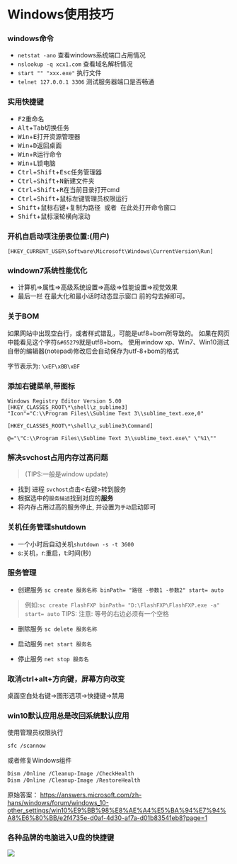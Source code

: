 Windows使用技巧
==============

### windows命令

* `netstat -ano` 查看windows系统端口占用情况
* `nslookup -q xcx1.com` 查看域名解析情况
* `start "" "xxx.exe"` 执行文件
* `telnet 127.0.0.1 3306` 测试服务器端口是否畅通

### 实用快捷键

* <kbd>F2</kbd>重命名
* <kbd>Alt</kbd>+<kbd>Tab</kbd>切换任务
* <kbd>Win</kbd>+<kbd>E</kbd>打开资源管理器
* <kbd>Win</kbd>+<kbd>D</kbd>返回桌面
* <kbd>Win</kbd>+<kbd>R</kbd>运行命令
* <kbd>Win</kbd>+<kbd>L</kbd>锁电脑
* <kbd>Ctrl</kbd>+<kbd>Shift</kbd>+<kbd>Esc</kbd>任务管理器
* <kbd>Ctrl</kbd>+<kbd>Shift</kbd>+<kbd>N</kbd>新建文件夹
* <kbd>Ctrl</kbd>+<kbd>Shift</kbd>+<kbd>R</kbd>在当前目录打开cmd
* <kbd>Ctrl</kbd>+<kbd>Shift</kbd>+<kbd>鼠标左键</kbd>管理员权限运行
* <kbd>Shift</kbd>+<kbd>鼠标右键</kbd>+<kbd>复制为路径 或者 在此处打开命令窗口</kbd>
* <kbd>Shift</kbd>+<kbd>鼠标滚轮</kbd>横向滚动

### 开机自启动项注册表位置:(用户)

`[HKEY_CURRENT_USER\Software\Microsoft\Windows\CurrentVersion\Run]`

### windown7系统性能优化

* 计算机=>属性=>高级系统设置=>高级=>性能设置=>视觉效果  
* 最后一栏 在最大化和最小话时动态显示窗口 前的勾去掉即可。

### 关于BOM

如果网站中出现空白行，或者样式错乱，可能是utf8+bom所导致的。
如果在网页中能看见这个字符`&#65279`就是utf8+bom。
使用window xp、Win7、Win10测试自带的编辑器(notepad)修改后会自动保存为utf-8+bom的格式

字节表示为:
`\xEF\xBB\xBF`

### 添加右键菜单,带图标

````
Windows Registry Editor Version 5.00  
[HKEY_CLASSES_ROOT\*\shell\z_sublime3]  
"Icon"="C:\\Program Files\\Sublime Text 3\\sublime_text.exe,0"  
  
[HKEY_CLASSES_ROOT\*\shell\z_sublime3\Command]

@="\"C:\\Program Files\\Sublime Text 3\\sublime_text.exe\" \"%1\""
````

### 解决svchost占用内存过高问题

> (TIPS:一般是window update)

* 找到 进程 `svchost`点击<右键>转到服务
* 根据选中的`服务描述`找到对应的**服务**
* 将内存占用过高的服务停止, 并设置为`手动`启动即可


### 关机任务管理shutdown

* 一个小时后自动关机`shutdown -s -t 3600`
* s:关机，r:重启，t:时间(秒)


### 服务管理

* 创建服务
`sc create 服务名称 binPath= "路径 -参数1 -参数2" start= auto`

> 例如:`sc create FlashFXP binPath= "D:\FlashFXP\FlashFXP.exe -a" start= auto`
> TIPS: 注意: 等号的右边必须有一个空格

* 删除服务
`sc delete 服务名称`

* 启动服务
`net start 服务名`

* 停止服务
`net stop 服务名`

### 取消ctrl+alt+方向键，屏幕方向改变

桌面空白处右键->图形选项->快捷键->禁用

### win10默认应用总是改回系统默认应用
使用管理员权限执行
```bash
sfc /scannow
```
或者修复Windows组件
```bash
Dism /Online /Cleanup-Image /CheckHealth
Dism /Online /Cleanup-Image /RestoreHealth
```
原始答案：
<https://answers.microsoft.com/zh-hans/windows/forum/windows_10-other_settings/win10%E9%BB%98%E8%AE%A4%E5%BA%94%E7%94%A8%E6%80%BB/e2f4735e-d0af-4d30-af7a-d01b83541eb8?page=1>

### 各种品牌的电脑进入U盘的快捷键

![](../../images/computer-skill-1.jpg)
